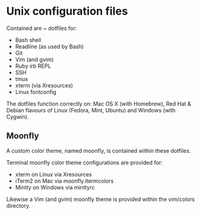 Unix configuration files
========================

Contained are ~ dotfiles for:

  * Bash shell
  * Readline (as used by Bash)
  * Git
  * Vim (and gvim)
  * Ruby irb REPL
  * SSH
  * tmux
  * xterm (via Xresources)
  * Linux fontconfig

The dotfiles function correctly on: Mac OS X (with Homebrew), Red Hat & Debian
flavours of Linux (Fedora, Mint, Ubuntu) and Windows (with Cygwin).

Moonfly
-------

A custom color theme, named moonfly, is contained within these dotfiles.

Terminal moonfly color theme configurations are provided for:

  * xterm on Linux via Xresources
  * iTerm2 on Mac via moonfly.itermcolors
  * Mintty on Windows via minttyrc

Likewise a Vim (and gvim) moonfly theme is provided within the vim/colors
directory.
